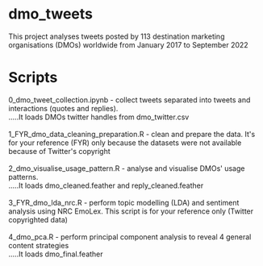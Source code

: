 # dmo_tweets
 
This project analyses tweets posted by 113 destination marketing organisations (DMOs) worldwide from January 2017 to September 2022

<h1> Scripts </h1>
0_dmo_tweet_collection.ipynb - collect tweets separated into tweets and interactions (quotes and replies). <br>
.....It loads DMOs twitter handles from dmo_twitter.csv <br><br>
1_FYR_dmo_data_cleaning_preparation.R - clean and prepare the data. It's for your reference (FYR) only because the datasets were not available because of Twitter's copyright <br><br>
2_dmo_visualise_usage_pattern.R - analyse and visualise DMOs' usage patterns. <br>
.....It loads dmo_cleaned.feather and reply_cleaned.feather <br><br>
3_FYR_dmo_lda_nrc.R - perform topic modelling (LDA) and sentiment analysis using NRC EmoLex. This script is for your reference only (Twitter copyrighted data)<br><br>
4_dmo_pca.R - perform principal component analysis to reveal 4 general content strategies <br>
.....It loads dmo_final.feather
